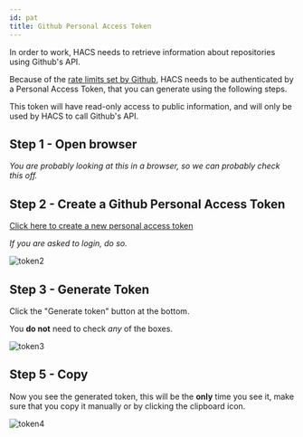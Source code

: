 ```yaml
---
id: pat
title: Github Personal Access Token
---
```


In order to work, HACS needs to retrieve information about repositories using Github's API.

Because of the [rate limits set by Github](https://developer.github.com/v3/#rate-limiting), HACS needs to be authenticated by a Personal Access Token, that you can generate using the following steps.

This token will have read-only access to public information, and will only be used by HACS to call Github's API.

## Step 1 - Open browser

_You are probably looking at this in a browser, so we can probably check this off._

## Step 2 - Create a Github Personal Access Token
[Click here to create a new personal access token](https://github.com/settings/tokens/new?description=HACS)

_If you are asked to login, do so._

![token2](/img/token2.png)

## Step 3 - Generate Token

Click the "Generate token" button at the bottom.

You **do not** need to check _any_ of the boxes.

![token3](/img/token3.png)

## Step 5 - Copy

Now you see the generated token, this will be the **only** time you see it, make sure that you copy it manually or by clicking the clipboard icon.

![token4](/img/token4.png)
